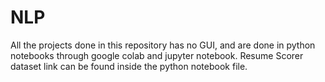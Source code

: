 # NLP
All the projects done in this repository has no GUI, and are done in python notebooks through google colab and jupyter notebook.
Resume Scorer dataset link can be found inside the python notebook file.
